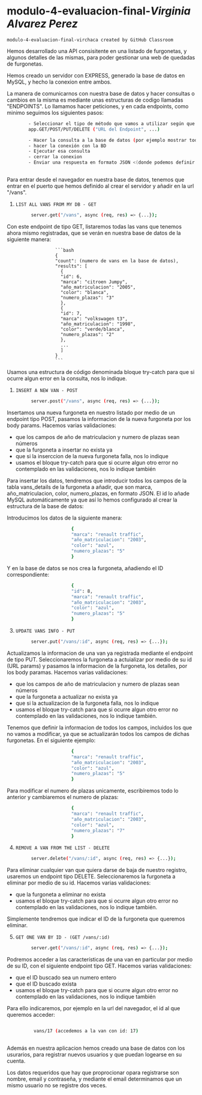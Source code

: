 # modulo-4-evaluacion-final-_Virginia Alvarez Perez_
    modulo-4-evaluacion-final-virchaca created by GitHub Classroom

Hemos desarrollado una API consisitente en una listado de furgonetas, y algunos detalles de las mismas, para poder gestionar una web de quedadas de furgonetas. 

Hemos creado un servidor con EXPRESS, generado la base de datos en MySQL, y hecho la conexion entre ambos.

La manera de comunicarnos con nuestra base de datos y hacer consultas o cambios en la misma es mediante unas estructuras de codigo llamadas "ENDPOINTS". Lo llamamos hacer peticiones, y en cada endpoints, como minimo seguimos los siguientes pasos:

```bash         
        - Seleccionar el tipo de método que vamos a utilizar según que peticion queramos hacer
        app.GET/POST/PUT/DELETE ("URL del Endpoint", ...)

        - Hacer la consulta a la base de datos (por ejemplo mostrar todos los elementos)
        - hacer la conexión con la BD
        - Ejecutar esa consulta
        - cerrar la conexion
        - Enviar una respuesta en formato JSON <(donde podemos definir informacion que queramos recibir internamente)
      
```

Para entrar desde el navegador en nuestra base de datos, tenemos que entrar en el puerto que hemos definido al crear el servidor y añadir en la url "/vans".


1. `LIST ALL VANS FROM MY DB - GET `

```bash         
         server.get("/vans", async (req, res) => {...});
```

Con este endpoint de tipo GET, listaremos todas las vans que tenemos ahora mismo registradas, que se verán en nuestra base de datos de la siguiente manera:


                      ```bash         
                      {
                      "count": (numero de vans en la base de datos),
                      "results": [
                        {
                        "id": 6,
                        "marca": "citroen Jumpy",
                        "año_matriculacion": "2005",
                        "color": "blanca",
                        "numero_plazas": "3"
                        },
                        {
                        "id": 7,
                        "marca": "volkswagen t3",
                        "año_matriculacion": "1998",
                        "color": "verde/blanca",
                        "numero_plazas": "2"
                        },
                        ...
                        ]
                      }
                      ```

 Usamos una estructura de código denominada bloque try-catch para que si ocurre algun error en la consulta, nos lo indique.


1. `INSERT A NEW VAN - POST `

```bash         
         server.post("/vans", async (req, res) => {...});
```

Insertamos una nueva furgoneta en nuestro listado por medio de un endpoint tipo POST, pasamos la informacion de la nueva furgoneta por los body params. Hacemos varias validaciones: 
- que los campos de año de matriculacion y numero de plazas sean números
- que la furgoneta a insertar no exista ya
- que si la inserccion de la nueva furgoneta falla, nos lo indique
- usamos el bloque try-catch para que si ocurre algun otro error no contemplado en las validaciones, nos lo indique también

Para insertar los datos, tendremos que introducir todos los campos de la tabla vans_details de la furgoneta a añadir, que son marca, año_matriculacion, color, numero_plazas, en formato JSON.
El id lo añade MySQL automáticamente ya que así lo hemos configurado al crear la estructura de la base de datos:

Introducimos los datos de la siguiente manera:
```bash
                        {
                        "marca": "renault traffic",
                        "año_matriculacion": "2003",
                        "color": "azul",
                        "numero_plazas": "5"
                        }
```
Y en la base de datos se nos crea la furgoneta, añadiendo el ID correspondiente:

```bash
                        {                          
                        "id": 8,
                        "marca": "renault traffic",
                        "año_matriculacion": "2003",
                        "color": "azul",
                        "numero_plazas": "5"
                        }
```


3. `UPDATE VANS INFO - PUT `

```bash         
         server.put("/vans/:id", async (req, res) => {...});
```

Actualizamos la informacion de una van ya registrada mediante el endpoint de tipo PUT. Seleccionaremos la furgoneta a actuializar por medio de su id (URL params) y pasamos la informacion de la furgoneta, los detalles, por los body paramas. Hacemos varias validaciones: 
- que los campos de año de matriculacion y numero de plazas sean números
- que la furgoneta a actualizar no exista ya
- que si la actualizacion de la furgoneta falla, nos lo indique
- usamos el bloque try-catch para que si ocurre algun otro error no contemplado en las validaciones, nos lo indique también.

Tenemos que definir la informacion de todos los campos, incluidos los que no vamos a modificar, ya que se actualizarán todos los campos de dichas furgonetas. En el siguiente ejemplo:

```bash
                        {
                        "marca": "renault traffic",
                        "año_matriculacion": "2003",
                        "color": "azul",
                        "numero_plazas": "5"
                        }
```

Para modificar el numero de plazas unicamente, escribiremos todo lo anterior y cambiaremos el numero de plazas:

```bash
                        {
                        "marca": "renault traffic",
                        "año_matriculacion": "2003",
                        "color": "azul",
                        "numero_plazas": "7"
                        }
```




4. `REMOVE A VAN FROM THE LIST - DELETE`

```bash         
         server.delete("/vans/:id", async (req, res) => {...});
```

Para eliminar cualquier van que quiera darse de baja de nuestro registro, usaremos un endpoint tipo DELETE. Seleccionaremos la furgoneta a eliminar por medio de su id. Hacemos varias validaciones: 
- que la furgoneta a eliminar no exista
- usamos el bloque try-catch para que si ocurre algun otro error no contemplado en las validaciones, nos lo indique también.

Simplemente tendremos que indicar el ID de la furgoneta que queremos eliminar. 



5. `GET ONE VAN BY ID - (GET /vans/:id)`

```bash         
         server.get("/vans/:id", async (req, res) => {...});
```

Podremos acceder a las características de una van en particular por medio de su ID, con el siguiente endpoint tipo GET. Hacemos varias validaciones: 
- que el ID buscado sea un numero entero
- que el ID buscado exista
- usamos el bloque try-catch para que si ocurre algun otro error no contemplado en las validaciones, nos lo indique también

Para ello indicaremos, por ejemplo en la url del navegador, el id al que queremos acceder:

```bash         

          vans/17 (accedemos a la van con id: 17)
  
```



Además en nuestra aplicacion hemos creado una base de datos con los usurarios, para registrar nuevos usuarios y que puedan logearse en su cuenta.

Los datos requeridos que hay que proprocionar opara registrarse son nombre, email y contraseña, y mediante el email determinamos que un mismo usuario no se registre dos veces.